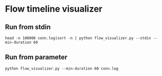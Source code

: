 # Flow timeline visualizer

## Run from stdin

`head -n 100000 conn.log|sort -n | python flow_visualizer.py --stdin --min-duration 60`

## Run from parameter

`python flow_visualizer.py --min-duration 60 conn.log`
